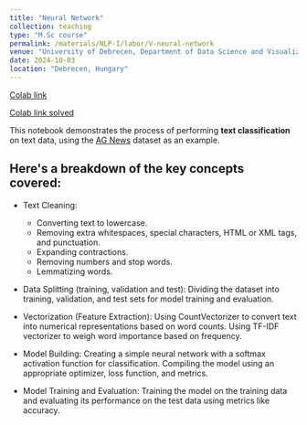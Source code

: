 ```yaml
---
title: "Neural Network"
collection: teaching
type: "M.Sc course"
permalink: /materials/NLP-I/labor/V-neural-network
venue: "University of Debrecen, Department of Data Science and Visualization"
date: 2024-10-03
location: "Debrecen, Hungary"
---
```


[Colab link](https://colab.research.google.com/drive/14U2JZ93kx78zzYxgviLZg3_qd9nSz5Qt)

[Colab link solved](https://colab.research.google.com/drive/1MxrGPe1fiBswW7sNNdrCzLzvBEgJ7Oxi?authuser=2)

This notebook demonstrates the process of performing **text classification** on text data, using the [AG News](https://huggingface.co/datasets/fancyzhx/ag_news) dataset as an example.

## Here's a breakdown of the key concepts covered:

- Text Cleaning:
    - Converting text to lowercase.
    - Removing extra whitespaces, special characters, HTML or XML tags, and punctuation.
    - Expanding contractions.
    - Removing numbers and stop words.
    - Lemmatizing words.

- Data Splitting (training, validation and test): Dividing the dataset into training, validation, and test sets for model training and evaluation.

- Vectorization (Feature Extraction):
        Using CountVectorizer to convert text into numerical representations based on word counts.
        Using TF-IDF vectorizer to weigh word importance based on frequency.

- Model Building:
        Creating a simple neural network with a softmax activation function for classification.
        Compiling the model using an appropriate optimizer, loss function, and metrics.

- Model Training and Evaluation: Training the model on the training data and evaluating its performance on the test data using metrics like accuracy.